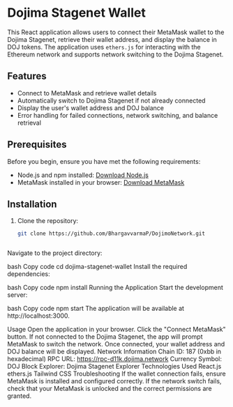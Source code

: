 # Dojima Stagenet Wallet

This React application allows users to connect their MetaMask wallet to the Dojima Stagenet, retrieve their wallet address, and display the balance in DOJ tokens. The application uses `ethers.js` for interacting with the Ethereum network and supports network switching to the Dojima Stagenet.

## Features

- Connect to MetaMask and retrieve wallet details
- Automatically switch to Dojima Stagenet if not already connected
- Display the user's wallet address and DOJ balance
- Error handling for failed connections, network switching, and balance retrieval

## Prerequisites

Before you begin, ensure you have met the following requirements:

- Node.js and npm installed: [Download Node.js](https://nodejs.org/)
- MetaMask installed in your browser: [Download MetaMask](https://metamask.io/)

## Installation

1. Clone the repository:

   ```bash
   git clone https://github.com/BhargavvarmaP/DojimoNetwork.git
   


Navigate to the project directory:

bash
Copy code
cd dojima-stagenet-wallet
Install the required dependencies:

bash
Copy code
npm install
Running the Application
Start the development server:

bash
Copy code
npm start
The application will be available at http://localhost:3000.

Usage
Open the application in your browser.
Click the "Connect MetaMask" button.
If not connected to the Dojima Stagenet, the app will prompt MetaMask to switch the network.
Once connected, your wallet address and DOJ balance will be displayed.
Network Information
Chain ID: 187 (0xbb in hexadecimal)
RPC URL: https://rpc-d11k.dojima.network
Currency Symbol: DOJ
Block Explorer: Dojima Stagenet Explorer
Technologies Used
React.js
ethers.js
Tailwind CSS
Troubleshooting
If the wallet connection fails, ensure MetaMask is installed and configured correctly.
If the network switch fails, check that your MetaMask is unlocked and the correct permissions are granted.


